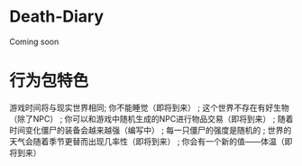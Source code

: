 # Death-Diary
Coming soon

# 行为包特色
游戏时间将与现实世界相同; 你不能睡觉（即将到来）
; 这个世界不存在有好生物（除了NPC）
; 你可以和游戏中随机生成的NPC进行物品交易（即将到来）
; 随着时间变化僵尸的装备会越来越强（编写中）
; 每一只僵尸的强度是随机的
; 世界的天气会随着季节更替而出现几率性（即将到来）
; 你会有一个新的值——体温（即将到来）
